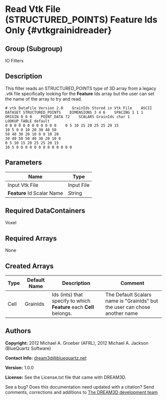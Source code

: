Read Vtk File (STRUCTURED_POINTS) Feature Ids Only {#vtkgrainidreader}
======

## Group (Subgroup) ##
IO Filters

## Description ##

This filter reads an STRUCTURED_POINTS type of 3D array from a legacy .vtk file specifically looking for the **Feature** Ids array but the user can set the name of the array to try and read.

    # vtk DataFile Version 2.0    GrainIds Stored in Vtk File    ASCII    DATASET STRUCTURED_POINTS    DIMENSIONS 3 4 6    SPACING 1 1 1    ORIGIN 0 0 0    POINT_DATA 72    SCALARS GrainIds char 1 
    LOOKUP_TABLE default 
    0 0 0 0 0 0 0 0 0 0 0 0    0 5 10 15 20 25 25 20 15
    10 5 0 0 10 20 30 40 50 
    50 40 30 20 10 0 0 10 20 
    30 40 50 50 40 30 20 10 0 
    0 5 10 15 20 25 25 20 15 
    10 5 0 0 0 0 0 0 0 0 0 0 0 0 0


## Parameters ##

| Name | Type |
|------|------|
| Input Vtk File | Input File |
| **Feature** Id Scalar Name | String |

## Required DataContainers ##
Voxel

## Required Arrays ##
None


## Created Arrays ##

| Type | Default Name | Description | Comment |
|------|--------------|-------------|---------|
| Cell | GrainIds | Ids (ints) that specify to which **Feature** each **Cell** belongs. | The Default Scalars name is "GrainIds" but the user can chose another name |



## Authors ##

**Copyright:** 2012 Michael A. Groeber (AFRL), 2012 Michael A. Jackson (BlueQuartz Software)

**Contact Info:** dream3d@bluequartz.net

**Version:** 1.0.0

**License:**  See the License.txt file that came with DREAM3D.




See a bug? Does this documentation need updated with a citation? Send comments, corrections and additions to [The DREAM3D development team](mailto:dream3d@bluequartz.net?subject=Documentation%20Correction)

